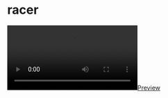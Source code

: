 # racer
[![Preview](https://github.com/joycedelatorre/racer/blob/master/preview/jsRacerVid.mov)](https://github.com/joycedelatorre/racer/blob/master/preview/jsRacerVid.mov)
